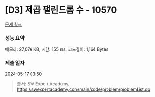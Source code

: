 # [D3] 제곱 팰린드롬 수 - 10570 

[문제 링크](https://swexpertacademy.com/main/code/problem/problemDetail.do?contestProbId=AXO72aaqPrcDFAXS) 

### 성능 요약

메모리: 27,076 KB, 시간: 155 ms, 코드길이: 1,164 Bytes

### 제출 일자

2024-05-17 03:50



> 출처: SW Expert Academy, https://swexpertacademy.com/main/code/problem/problemList.do